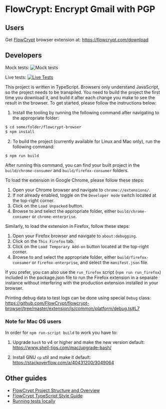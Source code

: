 # FlowCrypt: Encrypt Gmail with PGP

## Users

Get [FlowCrypt](https://flowcrypt.com/) browser extension at: https://flowcrypt.com/download

## Developers

Mock tests: ![Mock tests](https://flowcrypt.semaphoreci.com/badges/flowcrypt-browser.svg?key=d575b4ff-e35d-4217-9152-27cea9e72c19)

Live tests: [![Live Tests](https://semaphoreci.com/api/v1/flowcrypt/flowcrypt-browser/branches/master/badge.svg)](https://semaphoreci.com/flowcrypt/flowcrypt-browser)

This project is written in TypeScript. Browsers only understand JavaScript, so the project needs to be transpiled. You need to build the project the first time you download it, and build it after each change you make to see the result in the browser. To get started, please follow the instructions below:

1. Install the tooling by running the following command after navigating to the appropriate folder:
```bash
$ cd some/folder/flowcrypt-browser
$ npm install
```
2. To build the project (currently available for Linux and Mac only), run the following command:

```bash
$ npm run build
```
After running this command, you can find your built project in the `build/chrome-consumer` and `build/firefox-consumer` folders.

To load the extension in Google Chrome, please follow these steps:

1. Open your Chrome browser and navigate to `chrome://extensions/`.
2. If not already enabled, toggle on the `Developer mode`    switch located at the top-right corner.
3. Click on the `Load Unpacked` button.
4. Browse to and select the appropriate folder, either `build/chrome-consumer` or `chrome-enterprise`.

Similarly, to load the extension in Firefox, follow these steps:

1. Open your Firefox browser and navigate to `about:debugging`.
2. Click on the `This Firefox` tab.
3. Click on the `Load Temporary Add-on` button located at the top-right corner.
4. Browse to and select the appropriate folder, either `build/firefox-consumer` or `firefox-enterprise`, and select the `manifest.json` file.

If you prefer, you can also use the `run_firefox` script (`npm run run_firefox`) included in the package.json file to run the Firefox extension in a separate instance without interfering with the production extension installed in your browser.

Printing debug data to test logs can be done using special `Debug` class:
https://github.com/FlowCrypt/flowcrypt-browser/tree/master/extension/js/common/platform/debug.ts#L7

### Note for Mac OS users

In order for `npm run-script build` to work you have to:

1. Upgrade `bash` to v4 or higher and make the new version default: https://www.shell-tips.com/mac/upgrade-bash/

2. Install GNU `cp` util and make it default: https://stackoverflow.com/a/40431200/3049064

## Other guides

- [FlowCrypt Project Structure and Overview](https://github.com/FlowCrypt/flowcrypt-browser/wiki/FlowCrypt-Project-Structure-and-Overview)
- [FlowCrypt TypeScript Style Guide](https://github.com/FlowCrypt/flowcrypt-browser/wiki/FlowCrypt-TypeScript-Style-Guide)
- [Running tests locally](https://github.com/FlowCrypt/flowcrypt-browser/wiki/Running-tests-locally)
